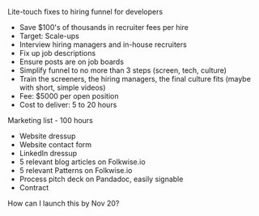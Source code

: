 Lite-touch fixes to hiring funnel for developers
  - Save $100's of thousands in recruiter fees per hire
  - Target: Scale-ups
  - Interview hiring managers and in-house recruiters
  - Fix up job descriptions
  - Ensure posts are on job boards
  - Simplify funnel to no more than 3 steps (screen, tech, culture)
  - Train the screeners, the hiring managers, the final culture fits (maybe with short, simple videos)
  - Fee: $5000 per open position
  - Cost to deliver: 5 to 20 hours

Marketing list - 100 hours
- Website dressup
- Website contact form
- LinkedIn dressup
- 5 relevant blog articles on Folkwise.io
- 5 relevant Patterns on Folkwise.io
- Process pitch deck on Pandadoc, easily signable
- Contract

How can I launch this by Nov 20?